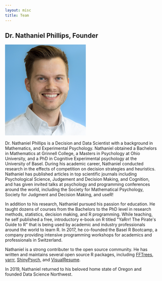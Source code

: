 ```yaml
---
layout: misc
title: Team
---
```


## Dr. Nathaniel Phillips, Founder

<img src="https://github.com/datasciencenw/datasciencenw.github.io/blob/master/assets/img/nathaniel_narrow_small.png?raw=true">

Dr. Nathaniel Phillips is a Decision and Data Scientist with a background in Mathematics, and Experimental Psychology. Nathaniel obtained a Bachelors in Mathematics at Grinnell College, a Masters in Psychology at Ohio University, and a PhD in Cognitive Experimental psychology at the University of Basel. During his academic career, Nathaniel conducted research in the effects of competition on decision strategies and heuristics. Nathaniel has published articles in top scientific journals including Psychological Science, Judgement and Decision Making, and Cognition, and has given invited talks at psychology and programming conferences around the world, including the Society for Mathematical Psychology, Society for Judgment and Decision Making, and useR!

In addition to his research, Nathaniel pursued his passion for education. He taught dozens of courses from the Bachelors to the PhD level in research methods, statistics, decision making, and R programming. While teaching, he self published a free, introductory e-book on R titled "YaRrr! The Pirate's Guide to R" that is being used by academic and industry professionals around the world to learn R. In 2017, he co-founded the Basel R Bootcamp, a company providing intensive programming workshops for academics and professionals in Switzerland.

Nathaniel is a strong contributer to the open source community. He has written and maintains several open source R packages, including [FFTrees](https://github.com/ndphillips/FFTrees), [yarrr](https://github.com/ndphillips/yarrr), [ShinyPsych](https://github.com/ndphillips/ShinyPsych), and [VisualResume](https://github.com/ndphillips/VisualResume).

In 2019, Nathaniel returned to his beloved home state of Oregon and founded Data Science Northwest.
